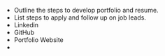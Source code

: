 - Outline the steps to develop portfolio and resume.
- List steps to apply and follow up on job leads.
- Linkedin
- GitHub
- Portfolio Website
- 